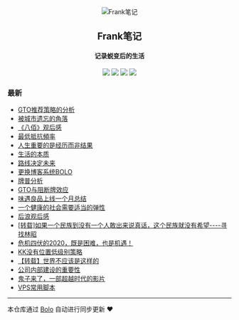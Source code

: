 <p align="center"><img alt="Frank笔记" src="https://img.hacpai.com/avatar/1567567929066_1567591058303.jpeg?ima"></p><h2 align="center">
Frank笔记
</h2>

<h4 align="center">记录蜕变后的生活</h4>
<p align="center"><a title="Frank笔记" target="_blank" href="https://github.com/dqswan18/bolo-blog"><img src="https://img.shields.io/github/last-commit/dqswan18/bolo-blog.svg?style=flat-square&color=FF9900"></a>
<a title="GitHub repo size in bytes" target="_blank" href="https://github.com/dqswan18/bolo-blog"><img src="https://img.shields.io/github/repo-size/dqswan18/bolo-blog.svg?style=flat-square"></a>
<a title="Bolo Version" target="_blank" href="https://github.com/adlered/bolo-solo"><img src="https://img.shields.io/badge/bolo-v2.0 稳定版-f1e05a.svg?style=flat-square&color=blueviolet"></a>
<a title="Hits" target="_blank" href="https://github.com/88250/hits"><img src="https://hits.b3log.org/dqswan18/bolo-blog.svg"></a></p>

### 最新

* [GTO推荐策略的分析](https://47.91.233.201/articles/2020/09/01/1598944987736.html)
* [被城市遗忘的角落](https://47.91.233.201/articles/2020/08/29/1598688631894.html)
* [《八佰》观后感](https://47.91.233.201/articles/2020/08/21/1597997031263.html)
* [ 最低抵抗頻率](https://47.91.233.201/articles/2020/08/18/1597721750710.html)
* [人生重要的是经历而非结果](https://47.91.233.201/articles/2020/08/01/1596268406098.html)
* [生活的本质](https://47.91.233.201/articles/2020/08/01/1596257432860.html)
* [路线决定未来](https://47.91.233.201/articles/2020/07/30/1596091390072.html)
* [更换博客系统BOLO](https://47.91.233.201/articles/2020/07/23/1595515472630.html)
* [牌普分析](https://47.91.233.201/articles/2020/07/23/1595472884919.html)
* [GTO与阻断牌效应](https://47.91.233.201/articles/2020/07/11/1594402044352.html)
* [味遇良品上线一个月总结](https://47.91.233.201/articles/2020/06/26/1593157426299.html)
* [一个健康的社会需要适当的弹性](https://47.91.233.201/articles/2020/06/03/1591193328342.html)
* [后浪观后感](https://47.91.233.201/articles/2020/05/05/1588650794451.html)
* [[转载]如果一个民族到没有一个人敢出来说真话，这个民族就没有希望----寻找林昭 ](https://47.91.233.201/articles/2020/05/03/1588518636916.html)
* [危机四伏的2020，既是困难，也是机遇！](https://47.91.233.201/articles/2020/04/20/1587364716539.html)
* [KK没有位置低级别策略](https://47.91.233.201/articles/2020/04/16/1587006087753.html)
* [【转载】世界不应该是这样的](https://47.91.233.201/articles/2020/04/09/1586424996813.html)
* [公司内部建设的重要性](https://47.91.233.201/articles/2020/03/31/1585645413710.html)
* [鬼子来了，一部超越时代的影片](https://47.91.233.201/articles/2020/03/25/1585120980598.html)
* [VPS常用脚本](https://47.91.233.201/articles/2020/03/25/1585120880298.html)



---

本仓库通过 [Bolo](https://github.com/adlered/bolo-solo) 自动进行同步更新 ❤️ 